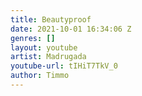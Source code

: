 ```yaml
---
title: Beautyproof
date: 2021-10-01 16:34:06 Z
genres: []
layout: youtube
artist: Madrugada
youtube-url: tIHiT7TkV_0
author: Timmo
---
```


